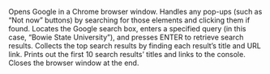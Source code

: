 Opens Google in a Chrome browser window.
Handles any pop-ups (such as “Not now” buttons) by searching for those elements and clicking them if found.
Locates the Google search box, enters a specified query (in this case, “Bowie State University”), and presses ENTER to retrieve search results.
Collects the top search results by finding each result’s title and URL link.
Prints out the first 10 search results’ titles and links to the console.
Closes the browser window at the end.
